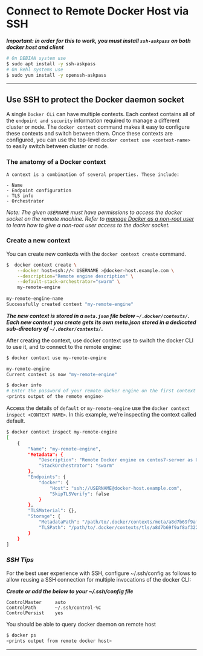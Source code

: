 # Connect to Remote Docker Host via SSH

***Important: in order for this to work, you must install `ssh-askpass` on both docker host and client***

```bash
# On DEBIAN system use
$ sudo apt install -y ssh-askpass
# On Rehl systems use
$ sudo yum install -y openssh-askpass
```

---

## Use SSH to protect the Docker daemon socket

A single `Docker CLi` can have multiple contexts. Each context contains all of the `endpoint and security` information required to manage a different cluster or node. The `docker context` command makes it easy to configure these contexts and switch between them. Once these contexts are configured, you can use the top-level `docker context use <context-name>` to easily switch between cluster or node.

### The anatomy of a Docker context

```TEXT
A context is a combination of several properties. These include:

- Name
- Endpoint configuration
- TLS info
- Orchestrator

```

*Note: The given `USERNAME` must have permissions to access the docker socket on the remote machine. Refer to [manage Docker as a non-root user](https://docs.docker.com/engine/install/linux-postinstall/#manage-docker-as-a-non-root-user) to learn how to give a non-root user access to the docker socket.*

### Create a new context

You can create new contexts with the `docker context create` command.

```bash
$  docker context create \
    --docker host=ssh://< USERNAME >@docker-host.example.com \
    --description="Remote engine description" \
    --default-stack-orchestrator="swarm" \
    my-remote-engine
    
my-remote-engine-name
Successfully created context "my-remote-engine"
```

***The new context is stored in a `meta.json` file below `~/.docker/contexts/`. Each new context you create gets its own meta.json stored in a dedicated sub-directory of `~/.docker/contexts/`.***

After creating the context, use docker context use to switch the docker CLI to use it, and to connect to the remote engine:

```bash
$ docker context use my-remote-engine

my-remote-engine
Current context is now "my-remote-engine"

$ docker info
# Enter the password of your remote docker engine on the first context use
<prints output of the remote engine>
```

Access the details of `default` or `my-remote-engine` use the `docker context inspect <CONTEXT NAME>`. In this example, we’re inspecting the context called default.

```bash
$ docker context inspect my-remote-engine
[
    {
        "Name": "my-remote-engine",
        "Metadata": {
            "Description": "Remote Docker engine on centos7-server as USERNAME@docker-host.example.com, IP=10.0.0.131",
            "StackOrchestrator": "swarm"
        },
        "Endpoints": {
            "docker": {
                "Host": "ssh://USERNAME@docker-host.example.com",
                "SkipTLSVerify": false
            }
        },
        "TLSMaterial": {},
        "Storage": {
            "MetadataPath": "/path/to/.docker/contexts/meta/a8d7b69f9af8af322f5406a7ca22f8a4cca9d7729b6c277d9ab421d13d2cc11b",
            "TLSPath": "/path/to/.docker/contexts/tls/a8d7b69f9af8af322f5406a7ca22f8a4cca9d7729b6c277d9ab421d13d2cc11b"
        }
    }
]

```

### ***SSH Tips***

For the best user experience with SSH, configure ~/.ssh/config as follows to allow reusing a SSH connection for multiple invocations of the docker CLI:

***Create or add the below to your ~/.ssh/config file***

```config
ControlMaster     auto
ControlPath       ~/.ssh/control-%C
ControlPersist    yes
```

You should be able to query docker daemon on remote host

```bash
$ docker ps
<prints output from remote docker host>
```

---
